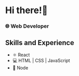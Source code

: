 # Hi there!👋

### 🌐 Web Developer

## Skills and Experience
* ⚛️ React
* 💻 HTML | CSS | JavaScript
* 🔧 Node
